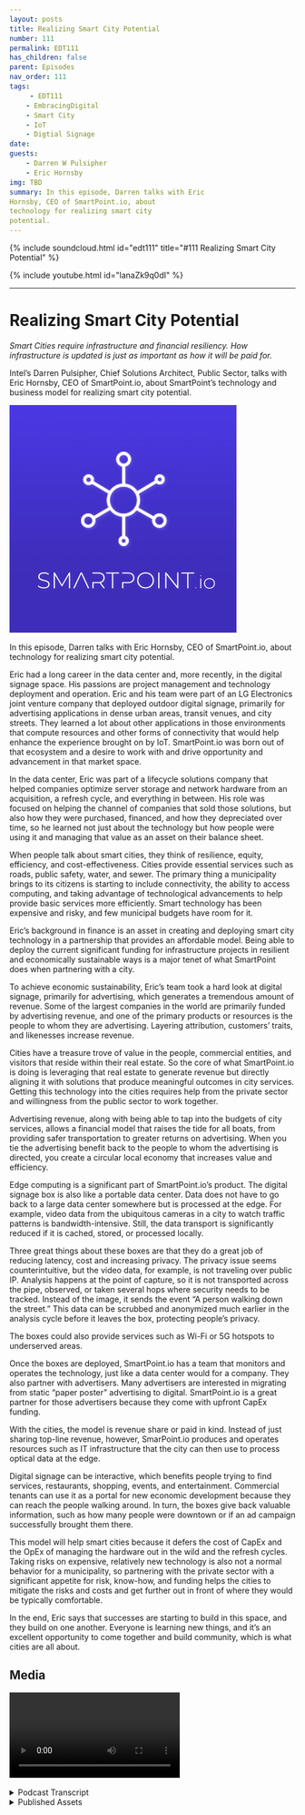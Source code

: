 ```yaml
---
layout: posts
title: Realizing Smart City Potential
number: 111
permalink: EDT111
has_children: false
parent: Episodes
nav_order: 111
tags:
     - EDT111
    - EmbracingDigital
    - Smart City
    - IoT
    - Digtial Signage
date: 
guests:
    - Darren W Pulsipher
    - Eric Hornsby
img: TBD
summary: In this episode, Darren talks with Eric
Hornsby, CEO of SmartPoint.io, about
technology for realizing smart city
potential.
---
```


{% include soundcloud.html id="edt111" title="#111 Realizing Smart City Potential" %}

{% include youtube.html id="lanaZk9q0dI" %}

---

# Realizing Smart City Potential

*Smart Cities require infrastructure and financial resiliency. How infrastructure is
updated is just as important as how it will be paid for.*

Intel’s Darren Pulsipher, Chief Solutions Architect, Public Sector, talks with Eric Hornsby, CEO of SmartPoint.io, about SmartPoint’s technology and business model for realizing smart city potential.

![episode image](./thumbnail.jpg)

In this episode, Darren talks with Eric Hornsby, CEO of SmartPoint.io, about technology for realizing smart city potential.

Eric had a long career in the data center and, more recently, in the digital signage space. His passions are project management and technology deployment and operation. Eric and his team were part of an LG Electronics joint venture company that deployed outdoor digital signage, primarily for advertising applications in dense urban areas, transit venues, and city streets. They learned a lot about other applications in those environments that compute resources and other forms of connectivity that would help enhance the experience brought on by IoT. SmartPoint.io was born out of that ecosystem and a desire to work with and drive opportunity and advancement in that market space.

In the data center, Eric was part of a lifecycle solutions company that helped companies optimize server storage and network hardware from an acquisition, a refresh cycle, and everything in between. His role was focused on helping the channel of companies that sold those solutions, but also how they were purchased, financed, and how they depreciated over time, so he learned not just about the technology but how people were using it and managing that value as an asset on their balance sheet.

When people talk about smart cities, they think of resilience, equity, efficiency, and cost-effectiveness. Cities provide essential services such as roads, public safety, water, and sewer. The primary thing a municipality brings to its citizens is starting to include connectivity, the ability to access computing, and taking advantage of technological advancements to help provide basic services more efficiently. Smart technology has been expensive and risky, and few municipal budgets have room for it.

Eric’s background in finance is an asset in creating and deploying smart city technology in a partnership that provides an affordable model. Being able to deploy the current significant funding for infrastructure projects in resilient and economically sustainable ways is a major tenet of what SmartPoint does when partnering with a city.

To achieve economic sustainability, Eric’s team took a hard look at digital signage, primarily for advertising, which generates a tremendous amount of revenue. Some of the largest companies in the world are primarily funded by advertising revenue, and one of the primary products or resources is the people to whom they are advertising. Layering attribution, customers’ traits, and likenesses increase revenue.

Cities have a treasure trove of value in the people, commercial entities, and visitors that reside within their real estate. So the core of what SmartPoint.io is doing is leveraging that real estate to generate revenue but directly aligning it with solutions that produce meaningful outcomes in city services. Getting this technology into the cities requires help from the private sector and willingness from the public sector to work together.

Advertising revenue, along with being able to tap into the budgets of city services, allows a financial model that raises the tide for all boats, from providing safer transportation to greater returns on advertising. When you tie the advertising benefit back to the people to whom the advertising is directed, you create a circular local economy that increases value and efficiency.

Edge computing is a significant part of SmartPoint.io’s product. The digital signage box is also like a portable data center. Data does not have to go back to a large data center somewhere but is processed at the edge. For example, video data from the ubiquitous cameras in a city to watch traffic patterns is bandwidth-intensive. Still, the data transport is significantly reduced if it is cached, stored, or processed locally.

Three great things about these boxes are that they do a great job of reducing latency, cost and increasing privacy. The privacy issue seems counterintuitive, but the video data, for example, is not traveling over public IP. Analysis happens at the point of capture, so it is not transported across the pipe, observed, or taken several hops where security needs to be tracked. Instead of the image, it sends the event “A person walking down the street.” This data can be scrubbed and anonymized much earlier in the analysis cycle before it leaves the box, protecting people’s privacy.

The boxes could also provide services such as Wi-Fi or 5G hotspots to underserved areas.

Once the boxes are deployed, SmartPoint.io has a team that monitors and operates the technology, just like a data center would for a company. They also partner with advertisers. Many advertisers are interested in migrating from static “paper poster” advertising to digital. SmartPoint.io is a great partner for those advertisers because they come with upfront CapEx funding.

With the cities, the model is revenue share or paid in kind. Instead of just sharing top-line revenue, however, SmarPoint.io produces and operates resources such as IT infrastructure that the city can then use to process optical data at the edge.

Digital signage can be interactive, which benefits people trying to find services, restaurants, shopping, events, and entertainment. Commercial tenants can use it as a portal for new economic development because they can reach the people walking around. In turn, the boxes give back valuable information, such as how many people were downtown or if an ad campaign successfully brought them there.

This model will help smart cities because it defers the cost of CapEx and the OpEx of managing the hardware out in the wild and the refresh cycles. Taking risks on expensive, relatively new technology is also not a normal behavior for a municipality, so partnering with the private sector with a significant appetite for risk, know-how, and funding helps the cities to mitigate the risks and costs and get further out in front of where they would be typically comfortable.

In the end, Eric says that successes are starting to build in this space, and they build on one another. Everyone is learning new things, and it’s an excellent opportunity to come together and build community, which is what cities are all about.


## Media

<video src='https://youtu.be/lanaZk9q0dI%3cvideo'></video>
<audio src='https://soundcloud.com/embracingdigital/edt111'></audio>


<details>
<summary> Podcast Transcript </summary>

<p>﻿1</p>
<p>Hello, this</p>
<p>is Darren Pulsipher, chief solution</p>
<p>architect of public sector at Intel.</p>
<p>And welcome to Embracing</p>
<p>Digital Transformation,</p>
<p>where we investigate effective change,</p>
<p>leveraging people, process</p>
<p>and technology.</p>
<p>On today's episode, Realizing Smart Cities</p>
<p>Potential</p>
<p>with CEO from SmartPoint, Eric Hornsby.</p>
<p>Eric, welcome to the show.</p>
<p>Darren Thanks for having me.</p>
<p>Hey Eric, I got really excited</p>
<p>when I first heard about what you guys do</p>
<p>and when I talked to you</p>
<p>the first time, I says,</p>
<p>I got to have Eric on the show</p>
<p>because this is really cool.</p>
<p>What you've been doing.</p>
<p>But before we dove into the fun</p>
<p>stuff, well, this might be fun to give me</p>
<p>a little bit on your background.</p>
<p>Yeah. Happy to.</p>
<p>So I'm Eric Hornsby,</p>
<p>obviously with Smart Point.</p>
<p>I know I've got a long tenure</p>
<p>in the data center</p>
<p>and more recently, digital signage space.</p>
<p>We've been working with Intel Corporation</p>
<p>for quite some time,</p>
<p>have a very strategic relationship</p>
<p>there around</p>
<p>market ready solutions</p>
<p>and other go to markets</p>
<p>that we've benefited</p>
<p>from mutually with Intel.</p>
<p>But you know myself,</p>
<p>I have a lot of passions around</p>
<p>project management,</p>
<p>technology, deployment and operation,</p>
<p>all things that fall</p>
<p>within the bounds of Smart Point IO.</p>
<p>We as a team most recently</p>
<p>were part of an LG Electronics</p>
<p>joint venture company</p>
<p>where we deployed outdoor digital signage</p>
<p>primarily</p>
<p>for advertising applications</p>
<p>in dense urban areas, transit venues,</p>
<p>city streets, what have you.</p>
<p>And we learned a lot</p>
<p>about really other applications</p>
<p>in those environments that compute</p>
<p>resources and other forms of connect</p>
<p>tivity would help enhance the experience</p>
<p>brought on by the Internet of Things.</p>
<p>So smart point was really born</p>
<p>out of that ecosystem and, and a desire to</p>
<p>to work with that market space and drive</p>
<p>advancement and opportunity there.</p>
<p>Okay, Angela,</p>
<p>I'm going to hit on something</p>
<p>you said you started in the data center.</p>
<p>So right.</p>
<p>All right.</p>
<p>What in the world</p>
<p>are you doing out in digital signage?</p>
<p>Because going from data center</p>
<p>into digital signage, those are like</p>
<p>diametrically opposed.</p>
<p>Right.</p>
<p>So you got to tell me how you got there.</p>
<p>It was an interesting transition.</p>
<p>So I was part of a company that was a</p>
<p>what we would call a lifecycle management</p>
<p>or lifecycle solutions company</p>
<p>in the data center space.</p>
<p>So we helped companies optimize server</p>
<p>storage and network hardware from a</p>
<p>an acquisition and a refresh cycle</p>
<p>standpoint and everything in between.</p>
<p>And my role was very focused on helping</p>
<p>the channel</p>
<p>of companies that sold those solutions,</p>
<p>but also how they were purchased,</p>
<p>how they were financed and then how</p>
<p>those assets were depreciated over time.</p>
<p>So in that role, I learned quite a bit,</p>
<p>not just about the technology</p>
<p>we're selling, but</p>
<p>how people were using it and how they were</p>
<p>you know, really managing that that value</p>
<p>as an asset on their balance sheet.</p>
<p>Fast forward to</p>
<p>really 2015.</p>
<p>I had an opportunity to do some consulting</p>
<p>for a company</p>
<p>in the digital signage space.</p>
<p>They had just signed</p>
<p>a partnership agreement with LG</p>
<p>and with LG being a channel led</p>
<p>go to market company.</p>
<p>I was able to to help with some advice</p>
<p>and some market direction</p>
<p>there as well as standing up</p>
<p>some new financial</p>
<p>models that that company went</p>
<p>went to market with.</p>
<p>And you know, fast forward several years,</p>
<p>it turned into a</p>
<p>a full time opportunity that I was. Time.</p>
<p>Happy to accept and</p>
<p>the rest is history.</p>
<p>Okay, so you're the first finance guy</p>
<p>I've had.</p>
<p>Come on to see you now.</p>
<p>All right, so this would be</p>
<p>really interesting to hear that,</p>
<p>because you've come up with something</p>
<p>I think is really creative</p>
<p>with what you guys are doing.</p>
<p>And it is how do I actually make it</p>
<p>technology real in our cities.</p>
<p>We've been talking about smart cities</p>
<p>for, what, a decade?</p>
<p>You're right.</p>
<p>But the cost of it and managing it,</p>
<p>there's a lot involved</p>
<p>in really creating a real smart city</p>
<p>and using it.</p>
<p>I thought, I think it's pretty brilliant,</p>
<p>your financial background</p>
<p>and you understand all this stuff.</p>
<p>Tell me, tell me what vision you have</p>
<p>as far as smart cities go.</p>
<p>And because when you first mentioned this,</p>
<p>I was like blown away.</p>
<p>I thought it was pretty, pretty clever.</p>
<p>So when when</p>
<p>and there's a lot of talk of smart cities</p>
<p>and depending on or smart communities,</p>
<p>connected community infrastructure,</p>
<p>there's a lot of really synonymous terms.</p>
<p>But some of the major tenants you're</p>
<p>you're going to hear are smart.</p>
<p>Cities are resilient,</p>
<p>smart cities are equitable.</p>
<p>And, you know, they're really much like,</p>
<p>from my perspective, much like an I.T.</p>
<p>department would look at</p>
<p>how they're serving their company</p>
<p>to do to do better, to be more efficient,</p>
<p>cost effective, what have you help</p>
<p>a company</p>
<p>be resilient cities are very similar</p>
<p>from the public services</p>
<p>that they provide, whether those are roads</p>
<p>and bridges, public safety, environmental</p>
<p>cleanliness, what have you.</p>
<p>Sometimes</p>
<p>water, sewer, right, all those things.</p>
<p>So when we think about the base,</p>
<p>the basics that a municipality</p>
<p>brings to their citizens,</p>
<p>visitors, commercial tenants</p>
<p>as technologies, technology has evolved,</p>
<p>some of those basic</p>
<p>things are starting to include</p>
<p>connectivity and the ability</p>
<p>to access compute</p>
<p>and for different city services</p>
<p>to be able to take advantage</p>
<p>of advancements in technology</p>
<p>to do a better job of those same basic</p>
<p>you know, providing a safe, less congested</p>
<p>from a traffic standpoint, environment</p>
<p>that's also resilient.</p>
<p>So getting back to the financial</p>
<p>modeling resiliency from our perspective</p>
<p>also needs to mean</p>
<p>economic sustainability.</p>
<p>We're in a a an amazing time</p>
<p>right now,</p>
<p>a historic time in terms of funding</p>
<p>that's being made available</p>
<p>for infrastructure projects as a.</p>
<p>Like from IJA. Right.</p>
<p>And being able to deploy that funding</p>
<p>in ways that is resilient</p>
<p>and economically sustainable is a major</p>
<p>tenet of what smart points doing</p>
<p>when we partner.</p>
<p>You're looking at financial resilience,</p>
<p>which no one ever looks at.</p>
<p>I've never heard financial resilience</p>
<p>in the IT space before, but I</p>
<p>like I like this approach because I can</p>
<p>I can throw hardware.</p>
<p>And I, you know, I work at Intel.</p>
<p>I want everyone to refresh your hardware</p>
<p>every three years.</p>
<p>Right.</p>
<p>But realistically, that's not doable</p>
<p>with the budgets that cities have</p>
<p>or states have to do that.</p>
<p>Yeah.</p>
<p>We we took a real hard look at the space</p>
<p>that we were previously in,</p>
<p>which was very narrow in digital signage,</p>
<p>primarily for advertising.</p>
<p>And there's a tremendous amount of revenue</p>
<p>generated in that market space.</p>
<p>We all know some of the largest companies</p>
<p>in the world are primarily funded</p>
<p>by advertising revenue.</p>
<p>Yeah, Google, for example, for example.</p>
<p>And, and, you know, one of the primary,</p>
<p>you know, products or resources,</p>
<p>there are the people</p>
<p>who are being advertised</p>
<p>to their information,</p>
<p>their likeness, their traits.</p>
<p>And and these, you know, layer on</p>
<p>what's called attribution,</p>
<p>which increases the value</p>
<p>of the advertising making more money.</p>
<p>So taking a look at that as a focus</p>
<p>revenue stream or ROI</p>
<p>for cities to harness, cities have a</p>
<p>a treasure trove of value</p>
<p>in the real estate and the people</p>
<p>and the commercial entities and visitors</p>
<p>that reside within that real estate.</p>
<p>So being able to more effectively leverage</p>
<p>that real estate</p>
<p>to generate revenue</p>
<p>but align it directly with</p>
<p>solutions</p>
<p>that produce outcomes that are meaningful</p>
<p>to what the city should be</p>
<p>providing to its citizens, visitors</p>
<p>and commercial tenants is really at</p>
<p>the core of what we're doing</p>
<p>and being on board to operate a network</p>
<p>like that and manage</p>
<p>that from a not just a technology,</p>
<p>but a financial operations</p>
<p>standpoint is is really</p>
<p>what's getting it's getting cities</p>
<p>more to a point where they can</p>
<p>not just comfortably but confidently</p>
<p>move forward with with projects that are</p>
<p>that are meaningful and substantial.</p>
<p>To your point, how do we get this</p>
<p>technology out into the city?</p>
<p>It requires help from the private sector</p>
<p>and it requires a willingness</p>
<p>to work together from the public sector.</p>
<p>Right.</p>
<p>All right.</p>
<p>So explain. Exactly.</p>
<p>All right.</p>
<p>So I like I like the idea. Right.</p>
<p>How can we get hardware,</p>
<p>new technologies into the cities?</p>
<p>But it's costly. So we can.</p>
<p>You're saying that we can fund it</p>
<p>actually through advertising?</p>
<p>Is that the.</p>
<p>Concept?</p>
<p>Advertising's</p>
<p>a major source of the revenue.</p>
<p>Other sources are that cities spend</p>
<p>a tremendous amount of money to provide</p>
<p>the basic services that are delivered</p>
<p>by a municipality to its citizens.</p>
<p>So being able to tap into those budgets</p>
<p>as well allows for a financial model</p>
<p>that really raises</p>
<p>the tide across all those boats</p>
<p>from providing safer transportation</p>
<p>to, you know, greater</p>
<p>returns on advertising.</p>
<p>When you can tie the the advertising</p>
<p>benefit</p>
<p>back to the people who are advertising to.</p>
<p>That's what gets us really excited</p>
<p>and gets us and gets the city interested</p>
<p>because you are creating a</p>
<p>a circular economy that allows for that</p>
<p>that resource in the people</p>
<p>in the real estate</p>
<p>to be harvesting</p>
<p>that value more efficiently.</p>
<p>So it's almost it's almost like keeping it</p>
<p>more local in a lot of respects, right?</p>
<p>Absolutely.</p>
<p>Which is which is pretty cool</p>
<p>because now I can keep that</p>
<p>that economy in my in my city growing</p>
<p>instead of it growing outside of my city.</p>
<p>Yes, that's the idea.</p>
<p>It's pretty cool.</p>
<p>All right.</p>
<p>So explain the explain</p>
<p>the technology a little bit.</p>
<p>We got a little bit of the business model.</p>
<p>Explain</p>
<p>what does this look like physically?</p>
<p>So going from a data center background,</p>
<p>which is very centralized</p>
<p>in nature to a digital signage</p>
<p>on sidewalks, it's very decentralized.</p>
<p>So definite opposite ends of the spectrum.</p>
<p>And combining what we do from a technology</p>
<p>standpoint is really combining</p>
<p>operational technology,</p>
<p>which definition would would fall</p>
<p>into really things that you're touching,</p>
<p>seeing, you know, experience.</p>
<p>Like physical, physical</p>
<p>things you're interacting. Right?</p>
<p>We were combining that with with I.T</p>
<p>information</p>
<p>technology that you normally wouldn't see,</p>
<p>but having it there.</p>
<p>And the reason we're doing</p>
<p>that is because this explosive growth</p>
<p>in the Internet of Things and data</p>
<p>being produced at the physical edge</p>
<p>of the network creates an opportunity</p>
<p>for the physical edge of the network</p>
<p>to be a place</p>
<p>where computation takes place.</p>
<p>So that data not having to go all the way</p>
<p>back to a large data center</p>
<p>somewhere,</p>
<p>the workload would be processed.</p>
<p>And then that insight from whatever</p>
<p>you know you're trying to garner</p>
<p>has to be sent</p>
<p>all the way back to the edge.</p>
<p>You can you can do it right there.</p>
<p>Again, keeping it local</p>
<p>as a as a tenet of what we're doing.</p>
<p>But edge computing is a major part of our</p>
<p>our product.</p>
<p>And utilizing that edge computing</p>
<p>to produce outcomes</p>
<p>for things that are focused</p>
<p>on doing better at the edge.</p>
<p>Okay.</p>
<p>So what I just heard was your digital</p>
<p>signage is not just a pretty bar,</p>
<p>a pretty box with advertising on it.</p>
<p>Yeah, I can actually run compute in those,</p>
<p>in those digital signs</p>
<p>that you have on the sidewalk.</p>
<p>That is correct. Yes.</p>
<p>So it's like a portable data center.</p>
<p>Does anyone like throw it in the back</p>
<p>of their truck and take off with it?</p>
<p>You need to have planned</p>
<p>pretty far in advance.</p>
<p>They're pretty far invested. Yeah.</p>
<p>Yeah, we we've over the course of the past</p>
<p>six, six or seven years,</p>
<p>we've deployed tens of thousands</p>
<p>of these around the world</p>
<p>for digital signage purposes.</p>
<p>But we've gotten pretty good at making</p>
<p>sure they stay where they.</p>
<p>Stay, and that's good.</p>
<p>So what sorts of workloads can I run</p>
<p>in these digital science signage boxes?</p>
<p>So one of the the types of data</p>
<p>that we talk about a lot is video data.</p>
<p>So there's there's cameras everywhere.</p>
<p>And cameras are watching for things</p>
<p>like abnormalities in traffic patterns.</p>
<p>They're looking at cars.</p>
<p>They're analyzing how many bicycles</p>
<p>are on the road with the cars and,</p>
<p>you know, focusing on</p>
<p>how could we make things safer or better.</p>
<p>And there's</p>
<p>but optical data from video</p>
<p>is is extremely bandwidth intensive.</p>
<p>And so trying to as</p>
<p>anybody knows that strive to stream</p>
<p>something on their mobile device.</p>
<p>You need to have a great connection</p>
<p>to to pull that off.</p>
<p>But if you could you could cache that</p>
<p>you could store that video</p>
<p>or process it locally.</p>
<p>Then you've reduced the amount of data</p>
<p>transport</p>
<p>necessary to garner an outcome.</p>
<p>So running computer vision</p>
<p>analytics at the edge</p>
<p>is one of the things that we</p>
<p>we do quite a bit of.</p>
<p>All right.</p>
<p>So that decreases</p>
<p>the total bandwidth that you need</p>
<p>because you're not going to stream 4K</p>
<p>video anymore.</p>
<p>You're just streaming</p>
<p>object data that you've detected. Yep.</p>
<p>Right.</p>
<p>So, so that gives me traffic</p>
<p>pattern flows.</p>
<p>That gives me weather,</p>
<p>right?</p>
<p>There's a whole bunch of things</p>
<p>that these boxes can then you use.</p>
<p>It's basically a Iot node out there</p>
<p>that can do</p>
<p>a lot of different things.</p>
<p>If we had to break it down to three,</p>
<p>three things, I would say</p>
<p>it does a great job of reducing latency.</p>
<p>So it should be the time it takes to</p>
<p>to move that data</p>
<p>processor and produce the insight.</p>
<p>Just and that's just simple physics,</p>
<p>right?</p>
<p>Less less distance for it to travel</p>
<p>that that same outcome reduces cost</p>
<p>because you're not having to transport</p>
<p>that data</p>
<p>as far.</p>
<p>And the third really hones in on privacy.</p>
<p>So being able to.</p>
<p>Do I would have thought the opposite</p>
<p>there.</p>
<p>I would have thought,</p>
<p>what's your privacy thing on this?</p>
<p>Because, oh,</p>
<p>I got a camera watching everyone</p>
<p>and so what's your privacy angle on this?</p>
<p>But again.</p>
<p>It's counterintuitive to me.</p>
<p>Being being able to use that camera data.</p>
<p>I'll call it behind the radio</p>
<p>so it's not traveling over public IP</p>
<p>allows for analysis</p>
<p>at the point of capture.</p>
<p>So we're not we're not sending pictures</p>
<p>of Eric Hornsby</p>
<p>across the pipe back to a data center</p>
<p>somewhere or being observed</p>
<p>and having several hops, let's call it</p>
<p>where security needs to be tracked.</p>
<p>Instead, it's saying there's a guy</p>
<p>walking down the street.</p>
<p>Yeah, yeah.</p>
<p>And the data is able to be scrubbed.</p>
<p>They're anonymized much earlier</p>
<p>in that analysis cycle.</p>
<p>Before it even leaves the box. Yep.</p>
<p>Very cool.</p>
<p>Now, what else can I do with these things?</p>
<p>We talked a little bit about.</p>
<p>I can put like a 5G,</p>
<p>I can turn this into a 5G hotspot</p>
<p>or a Wi-Fi hotspot as well, right?</p>
<p>Absolutely.</p>
<p>Yeah.</p>
<p>So again, it's it's working with cities</p>
<p>to identify what commercial revenue</p>
<p>streams, you know, could we generate</p>
<p>together at these real estate end points?</p>
<p>And how could we operate a project</p>
<p>from a financial standpoint</p>
<p>that also brings</p>
<p>to bear different technologies like 5G</p>
<p>you just mentioned, or a Seabreeze</p>
<p>or wi fi.</p>
<p>There's lots of</p>
<p>we call them underserved areas</p>
<p>that would love to have better</p>
<p>connectivity.</p>
<p>The cities would love to provide</p>
<p>that as a basic deliverable</p>
<p>from the municipal key.</p>
<p>And those are things that we bundle into.</p>
<p>These these projects.</p>
<p>Are very cool now.</p>
<p>All right. So how does this work?</p>
<p>Because we talked about this</p>
<p>a little bit before the show.</p>
<p>How does it work?</p>
<p>If I'm a municipality, I contact you guys.</p>
<p>You go and deploy these signs</p>
<p>in down my main, main street.</p>
<p>Folsom once was where I live.</p>
<p>Folsom, California, Main Street.</p>
<p>Folsom</p>
<p>We put like three or four of these up</p>
<p>and I know</p>
<p>as the city, I maintain these things,</p>
<p>I get the advertisers.</p>
<p>Or is it a joint venture with you guys?</p>
<p>How does how does operationally</p>
<p>how does it work for me?</p>
<p>Because it sounds like I'm going to have</p>
<p>to staff up people that understand Iot</p>
<p>and data center and maintain these things.</p>
<p>So we have a team</p>
<p>that monitors and operates the technology</p>
<p>just like a data center</p>
<p>would for a company.</p>
<p>We so we are the operator</p>
<p>and we work with the city.</p>
<p>So where the city would have had</p>
<p>departments that are leveraging</p>
<p>i.t infrastructure perhaps somewhere else.</p>
<p>Now our joint project becomes</p>
<p>that i.t infrastructure</p>
<p>that they are they can use</p>
<p>from an advertising perspective.</p>
<p>We partner with the existing out of home</p>
<p>media advertisers.</p>
<p>So there's lots of incumbents out there</p>
<p>who are very interested</p>
<p>in upgrading their technology</p>
<p>or migrating from what's called static</p>
<p>paper poster advertising to digital.</p>
<p>And we're a great partner</p>
<p>for for that in its own right</p>
<p>because we come in with all of the upfront</p>
<p>CapEx funding, we deploy the technology.</p>
<p>And now instead of selling a static poster</p>
<p>advertisement, the ad incumbent</p>
<p>advertiser has the opportunity to work</p>
<p>with us and to start selling digital.</p>
<p>So it's a great opportunity for a refresh</p>
<p>and a significant upgrade to the incumbent</p>
<p>out of the companies out there.</p>
<p>So so the silver screen.</p>
<p>So if I'm a city now and I decide, hey,</p>
<p>we we really want to do this</p>
<p>digital signage, there's so many questions</p>
<p>in my head right now.</p>
<p>One is you guys you guys are</p>
<p>you guys are now like a normal billboard,</p>
<p>just a digital sign.</p>
<p>So you're getting the revenue from the</p>
<p>advertising that's going on there,</p>
<p>right?</p>
<p>The city is allowing you to put that</p>
<p>there and they're getting some kind of</p>
<p>something, I'm sure,</p>
<p>whether it's cycles on, you know,</p>
<p>how do I put my applications on there?</p>
<p>That because you said, hey,</p>
<p>you said we can use the data center</p>
<p>part of this to do things.</p>
<p>How do I pay for that</p>
<p>or do I get a cut of that?</p>
<p>How does that all work for</p>
<p>just does that make any sense?</p>
<p>What I'm trying to get to are sure.</p>
<p>Yeah.</p>
<p>So the term that's often used, I'm</p>
<p>going to give you two terms.</p>
<p>One is simple, it's revenue share.</p>
<p>So when I hear the. Revenue share,</p>
<p>all right.</p>
<p>When I hear</p>
<p>how do we get a cut of a revenue</p>
<p>share has been around for a long time</p>
<p>and that's.</p>
<p>An easy one for people to understand. Yep.</p>
<p>But the other term is paid in kind</p>
<p>and paid in</p>
<p>kind will often be,</p>
<p>I would call it, a form of revenue share.</p>
<p>But instead of sharing</p>
<p>just top line revenue that's thrown off</p>
<p>from the project, we produce</p>
<p>and operate resources</p>
<p>like I.T infrastructure</p>
<p>that the city can then use</p>
<p>to process optical data at the edge.</p>
<p>And that has an outcome</p>
<p>that the city's desiring to see.</p>
<p>Okay, so that's, that's pretty cool.</p>
<p>So here's, here's a scenario</p>
<p>that I think I would love to see downtown</p>
<p>Folsom again,</p>
<p>that Wi-Fi is available for everyone</p>
<p>downtown Folsom</p>
<p>because that would be really cool</p>
<p>if it's right on.</p>
<p>On the weekends,</p>
<p>they close down the main street</p>
<p>and there's lots of fun things</p>
<p>out there in restaurants</p>
<p>and it'd be great if Wi-Fi was available</p>
<p>for all of downtown.</p>
<p>So in this scenario,</p>
<p>I put maybe four or five of your digital</p>
<p>signage is down there paid in-kind means.</p>
<p>You're going to you're going to make sure</p>
<p>that I have Wi-Fi, that we put the Wi-Fi</p>
<p>service in in the in the box and that it's</p>
<p>available to everyone downtown.</p>
<p>And I'm ready to go out.</p>
<p>And simple and wi fi,</p>
<p>I mean, requires a backhaul.</p>
<p>So you need to have</p>
<p>a fiber circuit terminated.</p>
<p>So that's something that we stand up,</p>
<p>we pay the ongoing cost of access</p>
<p>to that fiber backbone</p>
<p>as a effectively an edge ISP for the city.</p>
<p>So we'll monitor, maintain and</p>
<p>and cover the cost of that.</p>
<p>But we do that with the revenues</p>
<p>that are generated</p>
<p>by the digital signage</p>
<p>that we're deploying.</p>
<p>So that's it's a great example</p>
<p>and a simple example.</p>
<p>Here's another question I have.</p>
<p>Is your digital signage interactive?</p>
<p>Yeah.</p>
<p>So could I have a map</p>
<p>so I can have a map of downtown on there?</p>
<p>That would be standard.</p>
<p>The vendors in downtown</p>
<p>would put their little logos up there, as,</p>
<p>you know, like like you'd see</p>
<p>like an airport, for example.</p>
<p>I can say I need to find a restaurant</p>
<p>quick because,</p>
<p>you know, I'm starving on my layover.</p>
<p>Sure. Yeah.</p>
<p>So absolutely.</p>
<p>They have a touch screen interactivity.</p>
<p>There's applications called wayfinding</p>
<p>is the commonly used term where</p>
<p>if you know, easy</p>
<p>to find city services, restaurants,</p>
<p>other retail shopping nearby.</p>
<p>So they're very useful for that.</p>
<p>And then, of course,</p>
<p>offering access to that via</p>
<p>a portal to the city</p>
<p>and to the commercial tenants there</p>
<p>it opens up a new opportunity</p>
<p>for economic development.</p>
<p>For that local economy to reach</p>
<p>to reach the people walking around.</p>
<p>No, I see.</p>
<p>I'm already thinking calendar of events,</p>
<p>all that stuff would show</p>
<p>would show up right there.</p>
<p>Yeah. That's that's. Entertainment.</p>
<p>Yeah.</p>
<p>It definitely becomes the new digital, you</p>
<p>know, billboard, if you will, for events</p>
<p>and things that people want to go see,</p>
<p>what's new, what announcements are there.</p>
<p>It's a way for the city</p>
<p>to better engage with people.</p>
<p>Well and also gives me</p>
<p>valuable information back, right.</p>
<p>Because let's say I want to count</p>
<p>how many people are downtown this weekend.</p>
<p>Right.</p>
<p>And maybe I did some advertising</p>
<p>for some event downtown.</p>
<p>I want to see what my take was</p>
<p>as far as not take or see</p>
<p>with the effectiveness of my campaign</p>
<p>was to bring people downtown.</p>
<p>These these cameras could easily count</p>
<p>how many people were downtown.</p>
<p>That was an easy thing for them to do.</p>
<p>There's so much potential here.</p>
<p>I love the model of</p>
<p>because one of the biggest problems</p>
<p>that we've seen with smart</p>
<p>cities is the cost of CapEx.</p>
<p>Sure.</p>
<p>And also the optics of managing</p>
<p>managing this hardware</p>
<p>once it's out in the wild,</p>
<p>that's a big cost to cities.</p>
<p>And then the refresh cycle.</p>
<p>This is another I want you to and Eric,</p>
<p>I know you're going to refresh</p>
<p>every every three years because</p>
<p>we're going to have great technology</p>
<p>and you're going to want it.</p>
<p>So I know you're going to I know</p>
<p>you want our stuff every three years.</p>
<p>The city, they're</p>
<p>they're under much more constraints</p>
<p>as far as as far as that goes.</p>
<p>Yeah.</p>
<p>Well and you know refresh cycle</p>
<p>I'll segway that into one of the</p>
<p>one of the challenges with</p>
<p>I would say new industry.</p>
<p>So Iot is still relatively new.</p>
<p>Certainly Iot at the edge is is new</p>
<p>and investing in technology at the stage,</p>
<p>you'd fall into what I'd call</p>
<p>an early adopter category.</p>
<p>Oh, it's expensive. Yeah, it's.</p>
<p>Well, it's expensive and there's,</p>
<p>there's risk and anybody who deals</p>
<p>with municipalities would, would know that</p>
<p>they, they would prefer to de-risk what.</p>
<p>They're doing because. Yeah, you.</p>
<p>Know, and so take taking a chance</p>
<p>on very expensive</p>
<p>things doesn't always fall</p>
<p>into typical behavior of a city.</p>
<p>So again, this is where</p>
<p>partnering with the private sector,</p>
<p>where there is significant</p>
<p>appetite for risk and knowhow</p>
<p>of how to operate infrastructure</p>
<p>to gain reward is a great fit</p>
<p>for municipalities to to to hedge</p>
<p>hedge their bets a little bit</p>
<p>and to get out further out in front of</p>
<p>where they may have been comfortable</p>
<p>investing on their own.</p>
<p>Now, I, I love the model.</p>
<p>I think it's ingenious</p>
<p>because it may just be the way</p>
<p>that we can get smart cities to be real</p>
<p>because there's so much potential to</p>
<p>to having smart cities out there.</p>
<p>I love the financial model.</p>
<p>I think</p>
<p>I think it's pretty clever. So nice.</p>
<p>But it's there's also it's a</p>
<p>it's a great community out there.</p>
<p>There's a lot of great events put on.</p>
<p>We were just at the</p>
<p>the Smart City Expo in Miami.</p>
<p>And there's there's a lot of passion</p>
<p>from these cities to trade information</p>
<p>and share successes, learnings,</p>
<p>what have you.</p>
<p>And so for us, when we're</p>
<p>when we're talking to a city directly,</p>
<p>we typically have two,</p>
<p>maybe three topics we want to cover.</p>
<p>The first is really looking at</p>
<p>how how could we make</p>
<p>the initiative,</p>
<p>you know, financially sustainable?</p>
<p>You've heard me say that a lot. Oh,</p>
<p>yeah, yeah. No.</p>
<p>But then every city we've talked to has.</p>
<p>Something.</p>
<p>Something unique</p>
<p>that they're trying to solve for now.</p>
<p>No different</p>
<p>than when you call on businesses.</p>
<p>And yeah, yeah.</p>
<p>There's always some little thing</p>
<p>that's unique to them.</p>
<p>Yeah.</p>
<p>So finding, finding what that unique thing</p>
<p>is, that is top of mind</p>
<p>that they need to solve for</p>
<p>and they think there may be a way that's,</p>
<p>that's usually where our focus lies.</p>
<p>And then the third would likely be sharing</p>
<p>a success from another municipality.</p>
<p>But you could see has, as you know,</p>
<p>successes, you know, build on one another.</p>
<p>So it's it's an interesting market space</p>
<p>where we're learning new things, but</p>
<p>it's an opportunity for coming together</p>
<p>and and to build community,</p>
<p>which is really what cities are about.</p>
<p>Well, I'll tell you</p>
<p>what, Eric,</p>
<p>when you guys are the new Google Variety,</p>
<p>because I think the is pretty clever</p>
<p>and I think it has a lot of potential</p>
<p>to really grow this industry,</p>
<p>which has been stagnant.</p>
<p>Frankly, we've been there's a lot of hope.</p>
<p>But as you said, the barriers to entry</p>
<p>because of the risk of new technology</p>
<p>and cost and OpEx and CapEx, I think is</p>
<p>limiting its progression moving forward.</p>
<p>And I like that you guys actually came up</p>
<p>with a really cool solution</p>
<p>to tackle this, a business solution</p>
<p>to a technical problem.</p>
<p>Thank you.</p>
<p>So thanks a lot,</p>
<p>Eric, for coming on the show.</p>
<p>I appreciate the time.</p>
<p>You bet.</p>
<p>Thank you.</p>
<p>It's great talking to you.</p>
<p>Thank you for listening</p>
<p>to Embracing Digital Transformation today.</p>
<p>If you enjoyed our podcast,</p>
<p>give it five stars on your favorite</p>
<p>podcasting site or YouTube channel.</p>
<p>You can find out more information</p>
<p>about embracing digital transformation</p>
<p>and embracingdigital.org</p>
<p>until next time, go out</p>
<p>and do something wonderful.</p>

</details>

<details>
<summary> Published Assets </summary>


</details>
